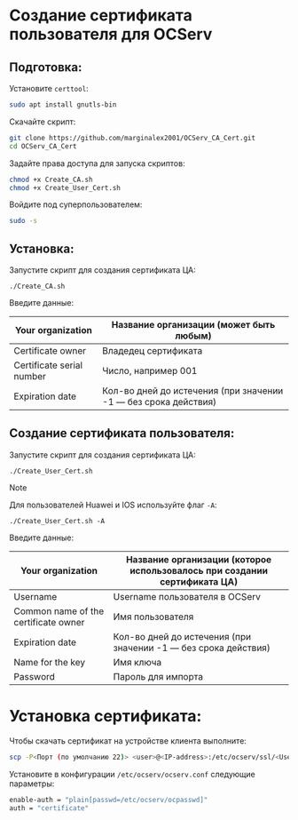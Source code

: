# Создание сертификата пользователя для OCServ
## Подготовка:
Установите `certtool`:
```bash
sudo apt install gnutls-bin
```
Скачайте скрипт:
```bash
git clone https://github.com/marginalex2001/OCServ_CA_Cert.git
cd OCServ_CA_Cert
```
Задайте права доступа для запуска скриптов:
```bash
chmod +x Create_CA.sh
chmod +x Create_User_Cert.sh
```
Войдите под суперпользователем:
```bash
sudo -s
```
## Установка:
Запустите скрипт для создания сертификата ЦА:
```
./Create_CA.sh
```
Введите данные:

| Your organization | Название организации (может быть любым) |
|---|---|
| Certificate owner | Владедец сертификата |
| Certificate serial number | Число, например 001 |
| Expiration date | Кол-во дней до истечения (при значении -1 — без срока действия) |
## Создание сертификата пользователя:
Запустите скрипт для создания сертификата ЦА:
```
./Create_User_Cert.sh
```
> [!NOTE]
> Для пользователей Huawei и IOS используйте флаг `-A`:
> ```
> ./Create_User_Cert.sh -A
> ```


Введите данные:

| Your organization | Название организации (которое использовалось при создании сертификата ЦА) |
|---|---|
| Username | Username пользователя в OCServ |
| Common name of the certificate owner | Имя пользователя |
| Expiration date | Кол-во дней до истечения (при значении -1 — без срока действия) |
|Name for the key|Имя ключа|
|Password|Пароль для импорта|


# Установка сертификата:
Чтобы скачать сертификат на устройстве клиента выполните:
```bash
scp -P<Порт (по умолчанию 22)> <user>@<IP-address>:/etc/ocserv/ssl/<Username>/<Username>.p12 .
```


Установите в конфигурации `/etc/ocserv/ocserv.conf` следующие параметры:
```bash
enable-auth = "plain[passwd=/etc/ocserv/ocpasswd]"
auth = "certificate"
```